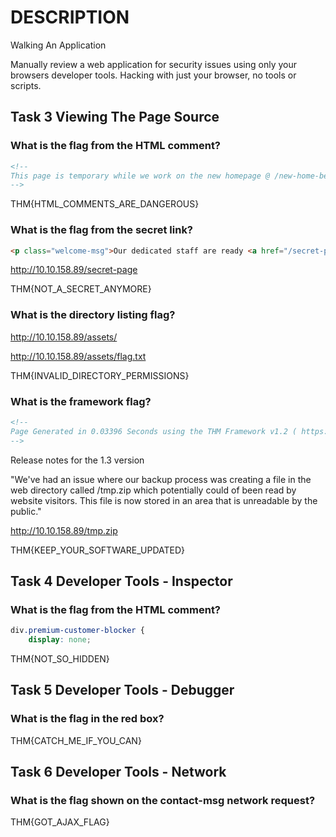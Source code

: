 # DESCRIPTION

Walking An Application
  
Manually review a web application for security issues using only your browsers developer tools. Hacking with just your browser, no tools or scripts.

## Task 3  Viewing The Page Source

### What is the flag from the HTML comment?

```html
<!--
This page is temporary while we work on the new homepage @ /new-home-beta
-->
```

THM{HTML_COMMENTS_ARE_DANGEROUS}

### What is the flag from the secret link?


``` html
<p class="welcome-msg">Our dedicated staff are ready <a href="/secret-page">to</a> assist you with your IT problems.</p>
```

http://10.10.158.89/secret-page

THM{NOT_A_SECRET_ANYMORE}

### What is the directory listing flag?

http://10.10.158.89/assets/

http://10.10.158.89/assets/flag.txt

THM{INVALID_DIRECTORY_PERMISSIONS}

### What is the framework flag?

``` html
<!--
Page Generated in 0.03396 Seconds using the THM Framework v1.2 ( https://static-labs.tryhackme.cloud/sites/thm-web-framework )
-->
```

Release notes for the 1.3 version

"We've had an issue where our backup process was creating a file in the web directory called /tmp.zip which potentially could of been read by website visitors. This file is now stored in an area that is unreadable by the public."

http://10.10.158.89/tmp.zip

THM{KEEP_YOUR_SOFTWARE_UPDATED}

## Task 4  Developer Tools - Inspector

### What is the flag from the HTML comment?

``` css
div.premium-customer-blocker {
    display: none;
```

THM{NOT_SO_HIDDEN}

## Task 5  Developer Tools - Debugger

### What is the flag in the red box?

THM{CATCH_ME_IF_YOU_CAN}


## Task 6  Developer Tools - Network

### What is the flag shown on the contact-msg network request?

THM{GOT_AJAX_FLAG}
